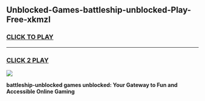 
## Unblocked-Games-battleship-unblocked-Play-Free-xkmzl
<h3>
<a href="https://premium76.site?title=battleship-unblocked&ref=23A">CLICK TO PLAY</a></h3>
<hr>

<h3>
<a href="https://premium76.site?title=battleship-unblocked&ref=23A">CLICK 2 PLAY</a>
  
</h3>

<a href="https://premium76.site?title=battleship-unblocked&ref=23A"><img src="https://clearcache.store/games.png"></a>


**battleship-unblocked games unblocked: Your Gateway to Fun and Accessible Online Gaming**
